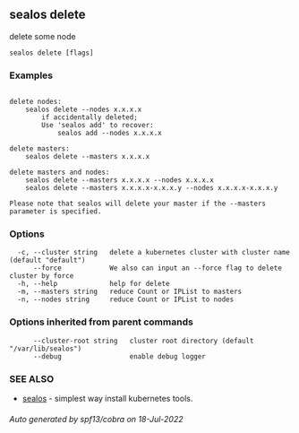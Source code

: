 ## sealos delete

delete some node

```
sealos delete [flags]
```

### Examples

```

delete nodes:
	sealos delete --nodes x.x.x.x
		if accidentally deleted;
		Use 'sealos add' to recover:
			sealos add --nodes x.x.x.x

delete masters:
	sealos delete --masters x.x.x.x

delete masters and nodes:
	sealos delete --masters x.x.x.x --nodes x.x.x.x
	sealos delete --masters x.x.x.x-x.x.x.y --nodes x.x.x.x-x.x.x.y

Please note that sealos will delete your master if the --masters parameter is specified.

```

### Options

```
  -c, --cluster string   delete a kubernetes cluster with cluster name (default "default")
      --force            We also can input an --force flag to delete cluster by force
  -h, --help             help for delete
  -m, --masters string   reduce Count or IPList to masters
  -n, --nodes string     reduce Count or IPList to nodes
```

### Options inherited from parent commands

```
      --cluster-root string   cluster root directory (default "/var/lib/sealos")
      --debug                 enable debug logger
```

### SEE ALSO

* [sealos](sealos.md)	 - simplest way install kubernetes tools.

###### Auto generated by spf13/cobra on 18-Jul-2022
